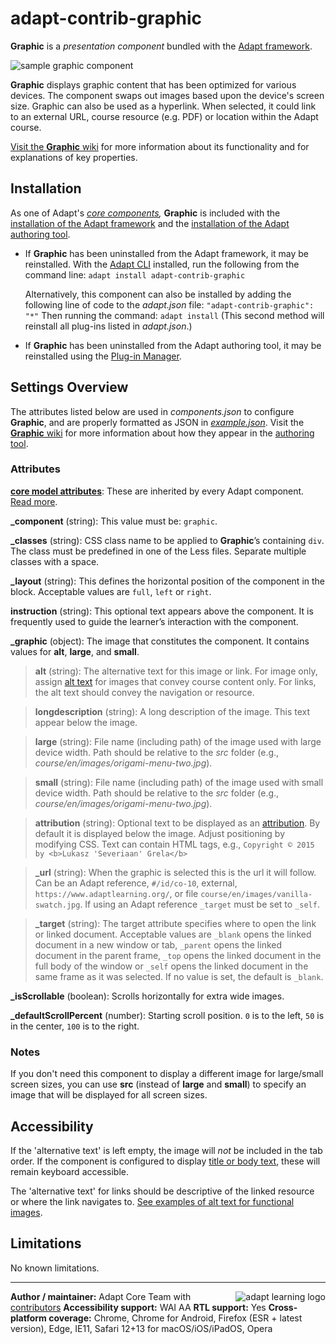 # adapt-contrib-graphic

**Graphic** is a *presentation component* bundled with the [Adapt framework](https://github.com/adaptlearning/adapt_framework).

<img src="https://github.com/adaptlearning/documentation/blob/master/04_wiki_assets/plug-ins/images/graphic01.png" alt="sample graphic component" align="center">

**Graphic** displays graphic content that has been optimized for various devices. The component swaps out images based upon the device's screen size. Graphic can also be used as a hyperlink. When selected, it could link to an external URL, course resource (e.g. PDF) or location within the Adapt course.

[Visit the **Graphic** wiki](https://github.com/adaptlearning/adapt-contrib-graphic/wiki) for more information about its functionality and for explanations of key properties.

## Installation

As one of Adapt's *[core components](https://github.com/adaptlearning/adapt_framework/wiki/Core-Plug-ins-in-the-Adapt-Learning-Framework#components),* **Graphic** is included with the [installation of the Adapt framework](https://github.com/adaptlearning/adapt_framework/wiki/Manual-installation-of-the-Adapt-framework#installation) and the [installation of the Adapt authoring tool](https://github.com/adaptlearning/adapt_authoring/wiki/Installing-Adapt-Origin).

* If **Graphic** has been uninstalled from the Adapt framework, it may be reinstalled.
With the [Adapt CLI](https://github.com/adaptlearning/adapt-cli) installed, run the following from the command line:
`adapt install adapt-contrib-graphic`

    Alternatively, this component can also be installed by adding the following line of code to the *adapt.json* file:
    `"adapt-contrib-graphic": "*"`
    Then running the command:
    `adapt install`
    (This second method will reinstall all plug-ins listed in *adapt.json*.)

* If **Graphic** has been uninstalled from the Adapt authoring tool, it may be reinstalled using the [Plug-in Manager](https://github.com/adaptlearning/adapt_authoring/wiki/Plugin-Manager).

## Settings Overview

The attributes listed below are used in *components.json* to configure **Graphic**, and are properly formatted as JSON in [*example.json*](https://github.com/adaptlearning/adapt-contrib-graphic/blob/master/example.json). Visit the [**Graphic** wiki](https://github.com/adaptlearning/adapt-contrib-graphic/wiki) for more information about how they appear in the [authoring tool](https://github.com/adaptlearning/adapt_authoring/wiki).

### Attributes

[**core model attributes**](https://github.com/adaptlearning/adapt_framework/wiki/Core-model-attributes): These are inherited by every Adapt component. [Read more](https://github.com/adaptlearning/adapt_framework/wiki/Core-model-attributes).

**\_component** (string): This value must be: `graphic`.

**\_classes** (string): CSS class name to be applied to **Graphic**’s containing `div`. The class must be predefined in one of the Less files. Separate multiple classes with a space.

**\_layout** (string): This defines the horizontal position of the component in the block. Acceptable values are `full`, `left` or `right`.

**instruction** (string): This optional text appears above the component. It is frequently used to
guide the learner’s interaction with the component.

**\_graphic** (object): The image that constitutes the component. It contains values for **alt**, **large**, and **small**.

>**alt** (string): The alternative text for this image or link. For image only, assign [alt text](https://github.com/adaptlearning/adapt_framework/wiki/Providing-good-alt-text) for images that convey course content only. For links, the alt text should convey the navigation or resource.

>**longdescription** (string): A long description of the image. This text appear below the image.

>**large** (string): File name (including path) of the image used with large device width. Path should be relative to the *src* folder (e.g., *course/en/images/origami-menu-two.jpg*).  

>**small** (string): File name (including path) of the image used with small device width. Path should be relative to the *src* folder (e.g., *course/en/images/origami-menu-two.jpg*).

>**attribution** (string): Optional text to be displayed as an [attribution](https://wiki.creativecommons.org/Best_practices_for_attribution). By default it is displayed below the image. Adjust positioning by modifying CSS. Text can contain HTML tags, e.g., `Copyright © 2015 by <b>Lukasz 'Severiaan' Grela</b>`

>**\_url** (string): When the graphic is selected this is the url it will follow. Can be an Adapt reference, `#/id/co-10`, external, `https://www.adaptlearning.org/`, or file `course/en/images/vanilla-swatch.jpg`. If using an Adapt reference `_target` must be set to `_self`.

>**\_target** (string): The target attribute specifies where to open the link or linked document. Acceptable values are `_blank` opens the linked document in a new window or tab, `_parent` opens the linked document in the parent frame, `_top` opens the linked document in the full body of the window or `_self` opens the linked document in the same frame as it was selected. If no value is set, the default is `_blank`.

**_isScrollable** (boolean): Scrolls horizontally for extra wide images.

**_defaultScrollPercent** (number): Starting scroll position. `0` is to the left, `50` is in the center, `100` is to the right.

### Notes
If you don't need this component to display a different image for large/small screen sizes, you can use **src** (instead of **large** and **small**) to specify an image that will be displayed for all screen sizes.

## Accessibility
If the 'alternative text' is left empty, the image will *not* be included in the tab order. If the component is configured to display [title or body text]((https://github.com/adaptlearning/adapt_framework/wiki/Core-model-attributes)), these will remain keyboard accessible.

The 'alternative text' for links should be descriptive of the linked resource or where the link navigates to. [See examples of alt text for functional images](https://webaim.org/techniques/alttext/#functional).

## Limitations

No known limitations.

----------------------------
<a href="https://community.adaptlearning.org/" target="_blank"><img src="https://github.com/adaptlearning/documentation/blob/master/04_wiki_assets/plug-ins/images/adapt-logo-mrgn-lft.jpg" alt="adapt learning logo" align="right"></a>
**Author / maintainer:** Adapt Core Team with [contributors](https://github.com/adaptlearning/adapt-contrib-graphic/graphs/contributors)
**Accessibility support:** WAI AA
**RTL support:** Yes
**Cross-platform coverage:** Chrome, Chrome for Android, Firefox (ESR + latest version), Edge, IE11, Safari 12+13 for macOS/iOS/iPadOS, Opera
